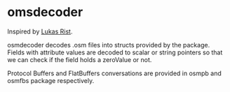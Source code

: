 # omsdecoder

Inspired by [Lukas Rist](https://github.com/glaslos/go-osm).

osmdecoder decodes .osm files into structs provided by the package. Fields with attribute values are decoded to scalar or string pointers so that we can check if the field holds a zeroValue or not.

Protocol Buffers and FlatBuffers conversations are provided in osmpb and osmfbs package respectively.